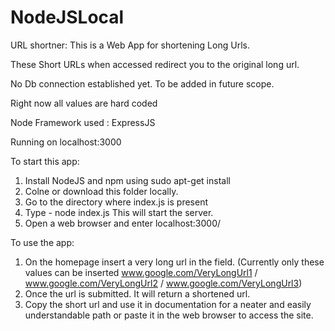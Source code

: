 # NodeJSLocal
URL shortner: This is a Web App for shortening Long Urls. 

These Short URLs when accessed redirect you to the original long url.

No Db connection established yet. To be added in future scope. 

Right now all values are hard coded

Node Framework used : ExpressJS

Running on localhost:3000

To start this app:

1. Install NodeJS and npm using sudo apt-get install
2. Colne or download this folder locally.
3. Go to the directory where index.js is present
4. Type - node index.js
    This will start the server.
5. Open a web browser and enter localhost:3000/

To use the app:
1. On the homepage insert a very long url in the field.
  (Currently only these values can be inserted www.google.com/VeryLongUrl1 / www.google.com/VeryLongUrl2 /    www.google.com/VeryLongUrl3)
2. Once the url is submitted. It will return a shortened url.
3. Copy the short url and use it in documentation for a neater and easily understandable path or paste it in the web browser to access the site.
